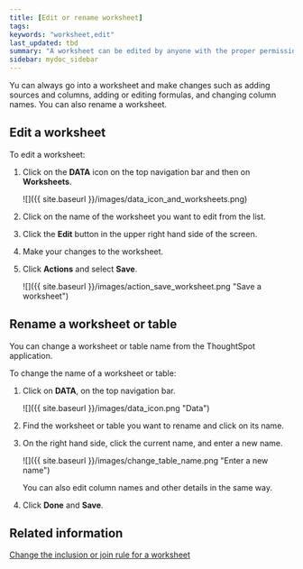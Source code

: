 ```yaml
---
title: [Edit or rename worksheet]
tags:
keywords: "worksheet,edit"
last_updated: tbd
summary: "A worksheet can be edited by anyone with the proper permissions."
sidebar: mydoc_sidebar
---
```

Yu can always go into a worksheet and make changes such as adding sources and columns, adding or editing formulas, and changing column names. You can also rename a worksheet.

## Edit a worksheet

To edit a worksheet:

1. Click on the **DATA** icon on the top navigation bar and then on **Worksheets**.

    ![]({{ site.baseurl }}/images/data_icon_and_worksheets.png)

2. Click on the name of the worksheet you want to edit from the list.
3. Click the **Edit** button in the upper right hand side of the screen.
4. Make your changes to the worksheet.
5.  Click **Actions** and select **Save**.

    ![]({{ site.baseurl }}/images/action_save_worksheet.png "Save a worksheet")



## Rename a worksheet or table

You can change a worksheet or table name from the ThoughtSpot application.

To change the name of a worksheet or table:

1. Click on **DATA**, on the top navigation bar.

     ![]({{ site.baseurl }}/images/data_icon.png "Data")

2. Find the worksheet or table you want to rename and click on its name.
3. On the right hand side, click the current name, and enter a new name.

     ![]({{ site.baseurl }}/images/change_table_name.png "Enter a new name")

    You can also edit column names and other details in the same way.

4. Click **Done** and **Save**.

## Related information

[Change the inclusion or join rule for a worksheet](/pages/admin/worksheets/change_inclusion_rule.html)
